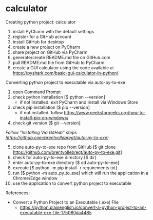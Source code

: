 # calculator

Creating python project: calculator

1. install PyCharm with the default settings
2. register for a GitHub account
3. install GitHub for desktop
4. create a new project on PyCharm
5. share project on GitHub via PyCharm
6. generate/create README.md file on GitHub.com
7. pull README.md file from GitHub to PyCharm
8. create a GUI calculator using the code available at https://pyshark.com/basic-gui-calculator-in-python/

Converting python project to executable via auto-py-to-exe

1. open Command Prompt
2. check python installation [$ python --version]
    - if not installed: exit PyCharm and install via Windows Store
3. check pip installation [$ pip --version]
    - if not installed: follow https://www.geeksforgeeks.org/how-to-install-pip-on-windows/
4. check git version [$ git --version]

*Follow "Installing Via GitHub" steps https://github.com/brentvollebregt/auto-py-to-exe)*

5. clone auto-py-to-exe repo from GitHub [$ git clone https://github.com/brentvollebregt/auto-py-to-exe.git]
6. check for auto-py-to-exe directory [$ dir]
7. enter auto-py-to-exe directory [$ cd auto-py-to-exe]
8. execute [$ python -m pip install -r requirements.txt]
9. run [$ python -m auto_py_to_exe] which will run the application in a Chrome/Edge window
10. use the application to convert python project to executable

References:

- Convert a Python Project to an Executable (.exe) File
    - https://python.plainenglish.io/convert-a-python-project-to-an-executable-exe-file-175080da4485
